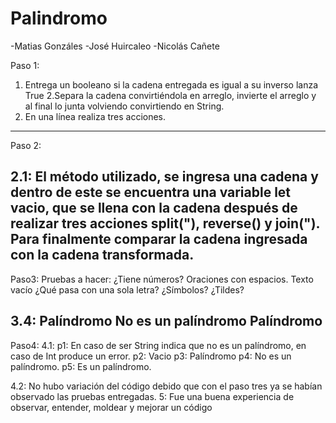 # Palindromo
-Matias Gonzáles
-José Huircaleo
-Nicolás Cañete

Paso 1:

1. Entrega un booleano si la cadena entregada es igual a su inverso lanza True
2.Separa la cadena convirtiéndola en arreglo, invierte el arreglo y al final lo junta volviendo convirtiendo en String.
3. En una línea realiza tres acciones.
-----------------------
Paso 2:

2.1: El método utilizado, se ingresa una cadena y dentro de este se encuentra una variable let vacio, que se llena con la cadena después de realizar tres acciones split("), reverse() y join(").
Para finalmente comparar la cadena ingresada con la cadena transformada.
----------------------------
Paso3:
Pruebas a hacer:
    ¿Tiene números?
    Oraciones con espacios.
    Texto vacío
    ¿Qué pasa con una sola letra?
    ¿Símbolos?
    ¿Tildes?

3.4:
Palíndromo
No es un palíndromo
Palíndromo
-----------------------------
Paso4:
4.1:
p1: En caso de ser String indica que no es un palíndromo, en caso de Int produce un error.
p2: Vacio
p3: Palíndromo
p4: No es un palíndromo.
p5: Es un palíndromo.


4.2: No hubo variación del código debido que con el paso tres ya se habían observado las pruebas entregadas.
5:
Fue una buena experiencia de observar, entender, moldear y mejorar un código
